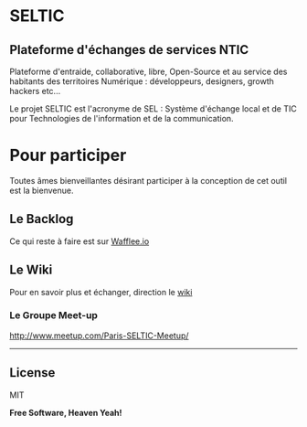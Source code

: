 # SELTIC
## Plateforme d'échanges de services NTIC

Plateforme d'entraide, collaborative, libre, Open-Source et au service des habitants des territoires Numérique : développeurs, designers, growth hackers etc... 

Le projet SELTIC est l'acronyme de SEL : Système d'échange local et de TIC pour Technologies de l'information et de la communication.

# Pour participer

Toutes âmes bienveillantes désirant participer à la conception de cet outil est la bienvenue.

## Le Backlog

Ce qui reste à faire est sur [Wafflee.io](https://waffle.io/TheCause/SELTIC)

## Le Wiki

Pour en savoir plus et échanger, direction le [wiki](https://github.com/TheCause/SELTIC/wiki)

### Le Groupe Meet-up
http://www.meetup.com/Paris-SELTIC-Meetup/

----------------------------------------------------------


License
----

MIT

**Free Software, Heaven Yeah!**

